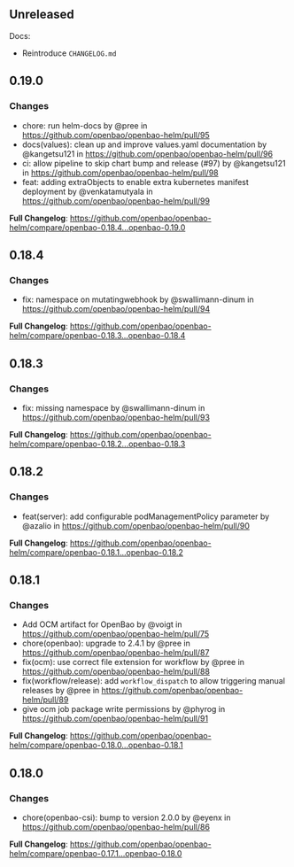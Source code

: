 ## Unreleased

Docs:

- Reintroduce `CHANGELOG.md`

## 0.19.0

### Changes

- chore: run helm-docs by @pree in https://github.com/openbao/openbao-helm/pull/95
- docs(values): clean up and improve values.yaml documentation by @kangetsu121 in https://github.com/openbao/openbao-helm/pull/96
- ci: allow pipeline to skip chart bump and release (#97) by @kangetsu121 in https://github.com/openbao/openbao-helm/pull/98
- feat: adding extraObjects to enable extra kubernetes manifest deployment by @venkatamutyala in https://github.com/openbao/openbao-helm/pull/99

**Full Changelog**: https://github.com/openbao/openbao-helm/compare/openbao-0.18.4...openbao-0.19.0

## 0.18.4

### Changes

- fix: namespace on mutatingwebhook by @swallimann-dinum in https://github.com/openbao/openbao-helm/pull/94

**Full Changelog**: https://github.com/openbao/openbao-helm/compare/openbao-0.18.3...openbao-0.18.4

## 0.18.3

### Changes

- fix: missing namespace by @swallimann-dinum in https://github.com/openbao/openbao-helm/pull/93

**Full Changelog**: https://github.com/openbao/openbao-helm/compare/openbao-0.18.2...openbao-0.18.3

## 0.18.2

### Changes

- feat(server): add configurable podManagementPolicy parameter by @azalio in https://github.com/openbao/openbao-helm/pull/90

**Full Changelog**: https://github.com/openbao/openbao-helm/compare/openbao-0.18.1...openbao-0.18.2

## 0.18.1

### Changes

- Add OCM artifact for OpenBao by @voigt in https://github.com/openbao/openbao-helm/pull/75
- chore(openbao): upgrade to 2.4.1 by @pree in https://github.com/openbao/openbao-helm/pull/87
- fix(ocm): use correct file extension for workflow by @pree in https://github.com/openbao/openbao-helm/pull/88
- fix(workflow/release): add `workflow_dispatch` to allow triggering manual releases by @pree in https://github.com/openbao/openbao-helm/pull/89
- give ocm job package write permissions by @phyrog in https://github.com/openbao/openbao-helm/pull/91

**Full Changelog**: https://github.com/openbao/openbao-helm/compare/openbao-0.18.0...openbao-0.18.1

## 0.18.0

### Changes

- chore(openbao-csi): bump to version 2.0.0 by @eyenx in https://github.com/openbao/openbao-helm/pull/86

**Full Changelog**: https://github.com/openbao/openbao-helm/compare/openbao-0.17.1...openbao-0.18.0
